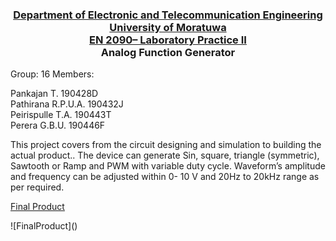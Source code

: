### <p align="center"> <ins> Department of Electronic and Telecommunication Engineering <br>University of Moratuwa <br>EN 2090– Laboratory Practice II </ins><br> Analog Function Generator </p> 

Group: 16  Members:
  
Pankajan T. 190428D  <br>
Pathirana R.P.U.A. 190432J <br>
Peirispulle T.A. 190443T <br>
Perera G.B.U. 190446F <br>


This project covers from the circuit designing and simulation to building the actual product.. The device can generate Sin, square, triangle (symmetric), Sawtooth or Ramp and PWM with variable duty cycle. Waveform’s amplitude and frequency can be adjusted within 0- 10 V and 20Hz to 20kHz range as per required.
<br/>

<ins> Final Product </ins> <br/>

<p>
![FinalProduct](<https://user-images.githubusercontent.com/81402682/179168103-ac0c24ad-7d6e-400a-b34d-8f59fc7b49a1.png](https://user-images.githubusercontent.com/81402682/179168103-ac0c24ad-7d6e-400a-b34d-8f59fc7b49a1.png>)
</p>
